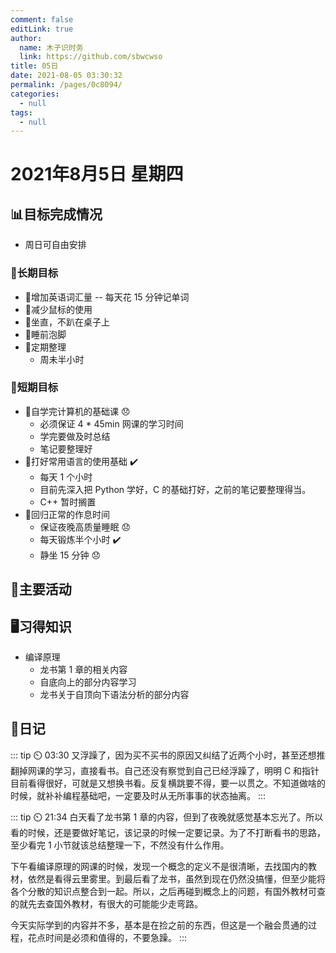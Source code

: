 ```yaml
---
comment: false
editLink: true
author: 
  name: 木子识时务
  link: https://github.com/sbwcwso
title: 05日
date: 2021-08-05 03:30:32
permalink: /pages/0c8094/
categories: 
  - null
tags: 
  - null
---
```


# 2021年8月5日 星期四

## 📊目标完成情况

- 周日可自由安排

### 🐺长期目标

- 🚢增加英语词汇量 -- 每天花 15 分钟记单词
- 🚢减少鼠标的使用
- 🚢坐直，不趴在桌子上
- 🚢睡前泡脚
- 🚢定期整理
  - 周未半小时

### 🐆短期目标

- 🚗自学完计算机的基础课 😞
  - 必须保证 4 * 45min 网课的学习时间
  - 学完要做及时总结
  - 笔记要整理好
- 🚗打好常用语言的使用基础  ✔️
  - 每天 1 个小时
  - 目前先深入把 Python 学好，C 的基础打好，之前的笔记要整理得当。
  - C++ 暂时搁置
- 🚗回归正常的作息时间
  - 保证夜晚高质量睡眠  😞
  - 每天锻炼半个小时  ✔️
  - 静坐 15 分钟  😞

## 🏃主要活动

## 🖥️习得知识

- 编译原理
  - 龙书第 1 章的相关内容
  - 自底向上的部分内容学习
  - 龙书关于自顶向下语法分析的部分内容

## 🤔日记

::: tip ⏲️ 03:30
又浮躁了，因为买不买书的原因又纠结了近两个小时，甚至还想推翻掉网课的学习，直接看书。自己还没有察觉到自己已经浮躁了，明明 C 和指针目前看得很好，可就是又想换书看。反复横跳要不得，要一以贯之。不知道做啥的时候，就补补编程基础吧，一定要及时从无所事事的状态抽离。
:::

::: tip ⏲️ 21:34
白天看了龙书第 1 章的内容，但到了夜晚就感觉基本忘光了。所以看的时候，还是要做好笔记，该记录的时候一定要记录。为了不打断看书的思路，至少看完 1 小节就该总结整理一下，不然没有什么作用。

下午看编译原理的网课的时候，发现一个概念的定义不是很清晰，去找国内的教材，依然是看得云里雾里。到最后看了龙书，虽然到现在仍然没搞懂，但至少能将各个分散的知识点整合到一起。所以，之后再碰到概念上的问题，有国外教材可查的就先去查国外教材，有很大的可能能少走弯路。

今天实际学到的内容并不多，基本是在捡之前的东西，但这是一个融会贯通的过程，花点时间是必须和值得的，不要急躁。
:::
